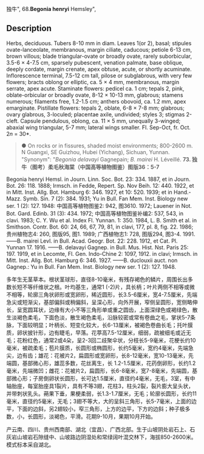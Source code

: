 独牛",
68.**Begonia henryi** Hemsley",

## Description
Herbs, deciduous. Tubers 8-10 mm in diam. Leaves 1(or 2), basal; stipules ovate-lanceolate, membranous, margin ciliate, caducous; petiole 6-13 cm, brown villous; blade triangular-ovate or broadly ovate, rarely suborbicular, 3.5-6 × 4-7.5 cm, sparsely pubescent, venation palmate, base oblique, deeply cordate, margin crenate, apex obtuse, acute, or shortly acuminate. Inflorescence terminal, 7.5-12 cm tall, pilose or subglabrous, with very few flowers; bracts oblong or elliptic, ca. 5 × 4 mm, membranous, margin serrate, apex acute. Staminate flowers: pedicel ca. 1 cm; tepals 2, pink, oblate-orbicular or broadly ovate, 8-12 × 10-13 mm, glabrous; stamens numerous; filaments free, 1.2-1.5 cm; anthers obovoid, ca. 1.2 mm, apex emarginate. Pistillate flowers: tepals 2, oblate, 6-8 × 7-8 mm; glabrous; ovary glabrous, 3-loculed; placentae axile, undivided; styles 3; stigmas 2-cleft. Capsule pendulous, oblong, ca. 11 × 5 mm, unequally 3-winged; abaxial wing triangular, 5-7 mm; lateral wings smaller. Fl. Sep-Oct, fr. Oct. 2*n* = 30*.

> ● On rocks or in fissures, shaded moist environments; 800-2600 m. N Guangxi, SE Guizhou, Hubei (Yichang), Sichuan, Yunnan.
  "Synonym": "*Begonia delavayi* Gagnepain; *B. mairei* H. Léveillé.
**73. 独牛（图考）柔毛秋海棠（中国高等植物图鉴）图版36：5-7**

Begonia henryi Hemsl. in Journ. Linn. Soc. Bot. 23: 334. 1887, et in Journ. Bot. 26: 118. 1888; Irmsch. in Fedde, Repert. Sp. Nov Beih. 12: 440. 1922, et in Mitt. Inst. Allg. Bot. Hamburg 6: 346. 1927, et 10: 520. 1939; et in Hand.-Mazz. Symb. Sin. 7 (2): 384. 1931; Yu in Bull. Fan Mem. Inst. Biology new ser. 1 (2): 127. 1948: 中国高等植物图鉴2: 942, 图3610. 1972; Lauener in Not. Bot. Gard. Edinb. 31 (3): 434. 1972; 中国高等植物图鉴补编2: 537, 543, in clavi. 1983; C. Y. Wu et al. Index Fl. Yunnan. 1: 350. 1984, L. B. Smith et al. in Smithson. Contr. Bot. 60: 24, 66, 67, 79, 81, in clavi, 177, pl. 8, fig. 22. 1986; 贵州植物志4: 260, 图版95, 图1. 1989; 广西植物志1: 728, 图版294, 图3-4. 1991. ——B. mairei Levl. in Bull. Acad. Geogr. Bot. 22: 228. 1912, et Cat. Pl. Yunnan 17. 1916. ——B. delavayi Gagnep. in Bull. Mus. Hist. Nst. Paris 25: 197. 1919, et in Lecomte, Fl. Gen. Indo-Chine 2: 1097, 1912. in clavi; Irmsch. in Mitt. Inst. Allg. Bot. Hamburg 6: 346. 1927. ——B. duclouxii auct. non Gagnep.: Yu in Bull. Fan Mem. Inst. Biology new ser. 1 (2): 127. 1948.

多年生无茎草本。根状茎球形，直径8-10毫米，有残存褐色的鳞片，周围长出多数长短不等纤维状之根。叶均基生，通常1 (-2)片，具长柄；叶片两侧不相等或微不相等，轮廓三角状卵形或宽卵形，稀近圆形，长3.5-6厘米，宽4-7.5厘米，先端急尖或短渐尖，基部偏斜或稍偏斜，呈深心形，向外开展，窄侧呈圆形，宽侧略伸长，呈宽圆耳状，边缘有大小不等三角形单或重之圆齿，上面深绿色或褐绿色，散生淡褐色柔毛，下面色淡，散生褐色柔毛，沿脉较密或常有卷曲之毛，掌状5-7条脉，下面较明显；叶柄长、短变化较大，长6-13厘米，被褐色卷曲长毛；托叶膜质，卵状披针形，边有睫毛，早落。花葶高7.5-12厘米，细弱，疏被细毛或近无毛；花粉红色，通常2或4朵，呈2-3回二歧聚伞状，分枝长5-9毫米，花梗长约10毫米，被疏柔毛；苞片膜质，长圆形或椭圆形，长约5毫米，宽约4毫米，先端急尖，边有齿；雄花：花被片2，扁圆形或宽卵形，长8-12毫米，宽10-13毫米，先端圆，基部微心形，雄蕊多数，花丝离生，长 1.2-1.5厘米，花药倒卵形，长约1.2毫米，先端微凹；雌花：花被片2，扁圆形，长6-8毫米，宽7-8毫米，先端圆，基部微心形；子房倒卵状长圆形，长可达1.5厘米，直径约4毫米，无毛，3室，有中轴胎座，每室胎座具1裂片，具有不等3翅，花柱3，柱头2裂，裂片膨大呈头状，并带刺状乳头。蒴果下垂，果梗柔弱，长1.3-1.7厘米，无毛；轮廓长圆形，长约11毫米，直径约5毫米，无毛；3翅不等大，大的呈斜三角形，长5-7毫米，上面的边平，下面的边斜，另2翅较小，窄三角形，上方的边平，下方的边斜；种子极多数，小，长圆形，淡褐色，平滑。花期9-10月，果期10月开始。

产云南、四川、贵州西南部、湖北（宜昌）、广西北部。生于山坡阴处岩石上、石灰岩山坡岩石隙缝中、山坡路边阴湿处和常绿阔叶混交林下，海拔850-2600米。模式标本采自湖北。
